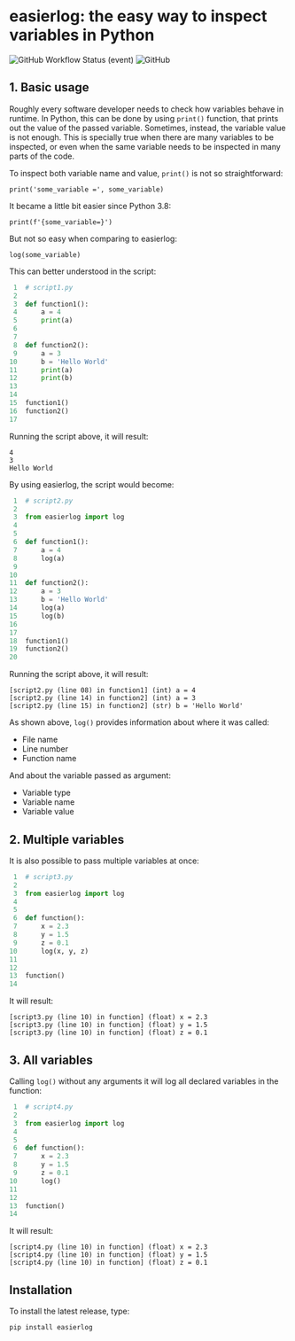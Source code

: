 # **easierlog**: the easy way to inspect variables in Python

![GitHub Workflow Status (event)](https://img.shields.io/github/workflow/status/dilsonlira/easierlog/Python%20package)
![GitHub](https://img.shields.io/github/license/dilsonlira/easierlog)

## 1. Basic usage

Roughly every software developer needs to check how variables behave in runtime. In Python, this can be done by using `print()` function, that prints out the value of the passed variable. Sometimes, instead, the variable value is not enough. This is specially true when there are many variables to be inspected, or even when the same variable needs to be inspected in many parts of the code. 

To inspect both variable name and value, `print()` is not so straightforward:

    print('some_variable =', some_variable)

It became a little bit easier since Python 3.8:

    print(f'{some_variable=}')

But not so easy when comparing to easierlog:

    log(some_variable)

This can better understood in the script:

```python
 1  # script1.py
 2  
 3  def function1():
 4      a = 4
 5      print(a)
 6
 7
 8  def function2():
 9      a = 3
10      b = 'Hello World'
11      print(a)
12      print(b)
13
14
15  function1()
16  function2()
17
```
Running the script above, it will result:
```
4
3
Hello World
```
By using easierlog, the script would become:

```python
 1  # script2.py
 2  
 3  from easierlog import log
 4  
 5
 6  def function1():
 7      a = 4
 8      log(a)
 9 
10  
11  def function2():
12      a = 3
13      b = 'Hello World'
14      log(a)
15      log(b)
16
17
18  function1()
19  function2()
20
```

Running the script above, it will result:

```
[script2.py (line 08) in function1] (int) a = 4
[script2.py (line 14) in function2] (int) a = 3
[script2.py (line 15) in function2] (str) b = 'Hello World'
```

As shown above, `log()` provides information about where it was called:
- File name
- Line number
- Function name

And about the variable passed as argument:
- Variable type
- Variable name
- Variable value
 

## 2. Multiple variables

It is also possible to pass multiple variables at once:

```python
 1  # script3.py
 2  
 3  from easierlog import log
 4 
 5 
 6  def function():
 7      x = 2.3
 8      y = 1.5
 9      z = 0.1
10      log(x, y, z)
11
12 
13  function()
14
```

It will result:

```
[script3.py (line 10) in function] (float) x = 2.3
[script3.py (line 10) in function] (float) y = 1.5
[script3.py (line 10) in function] (float) z = 0.1
```

## 3. All variables

Calling `log()` without any arguments it will log all declared variables in the function:

```python
 1  # script4.py
 2  
 3  from easierlog import log
 4 
 5 
 6  def function():
 7      x = 2.3
 8      y = 1.5
 9      z = 0.1
10      log()
11
12 
13  function()
14
```

It will result:

```
[script4.py (line 10) in function] (float) x = 2.3
[script4.py (line 10) in function] (float) y = 1.5
[script4.py (line 10) in function] (float) z = 0.1
```

<!-- This also can be useful not only to inspect a specific variable, but to check if a piece of code was executed.

```python
if condition:
    log('condition is met')
```

## 4. String as argument
Sometimes we use `print()` not to check a specific variable, but just to check if a piece of code was executed. -->

## Installation

To install the latest release, type:

```pip install easierlog```
